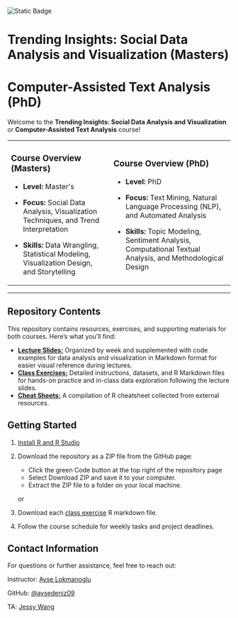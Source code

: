 ![Static Badge](https://img.shields.io/badge/R-blue)

# Trending Insights: Social Data Analysis and Visualization (Masters)
# Computer-Assisted Text Analysis (PhD)

Welcome to the **Trending Insights: Social Data Analysis and Visualization** or **Computer-Assisted Text Analysis** course!

<table>
  <tr>
    <td>

### Course Overview (Masters)
- **Level:** Master's  
- **Focus:** Social Data Analysis, Visualization Techniques, and Trend Interpretation  
- **Skills:** Data Wrangling, Statistical Modeling, Visualization Design, and Storytelling  

    </td>
    <td>

### Course Overview (PhD)
- **Level:** PhD  
- **Focus:** Text Mining, Natural Language Processing (NLP), and Automated Analysis  
- **Skills:** Topic Modeling, Sentiment Analysis, Computational Textual Analysis, and Methodological Design  

    </td>
  </tr>
</table>

---

## Repository Contents
This repository contains resources, exercises, and supporting materials for both courses. Here’s what you’ll find:
- [**Lecture Slides:**](https://github.com/aysedeniz09/Intro_Comp_Social_Science/tree/main/LectureSlides) Organized by week and supplemented with code examples for data analysis and visualization in Markdown format for easier visual reference during lectures.
- [**Class Exercises:**](https://github.com/aysedeniz09/Intro_Comp_Social_Science/tree/main/exercises) Detailed instructions, datasets, and R Markdown files for hands-on practice and in-class data exploration following the lecture slides.
- [**Cheat Sheets:**](https://github.com/aysedeniz09/Intro_Comp_Social_Science/tree/main/CheatSheets) A compilation of R cheatsheet collected from external resources. 

## Getting Started
1. [Install R and R Studio](https://github.com/aysedeniz09/Intro_Comp_Social_Science/blob/main/Install_R.md)

2. Download the repository as a ZIP file from the GitHub page:
   - Click the green Code button at the top right of the repository page
   - Select Download ZIP and save it to your computer.
   - Extract the ZIP file to a folder on your local machine.

   or 

2. Download each [class exercise](https://github.com/aysedeniz09/Intro_Comp_Social_Science/tree/main/exercises) R markdown file.

3. Follow the course schedule for weekly tasks and project deadlines.

## Contact Information

For questions or further assistance, feel free to reach out:

Instructor: [Ayse Lokmanoglu](https://www.bu.edu/com/profile/ayse-lokmanoglu/)

GitHub: [@aysedeniz09](https://aysedeniz09.github.io/pages/repositories.html)

TA: [Jessy Wang](https://www.bu.edu/com/profile/jessy-jiaxin-wang/)
